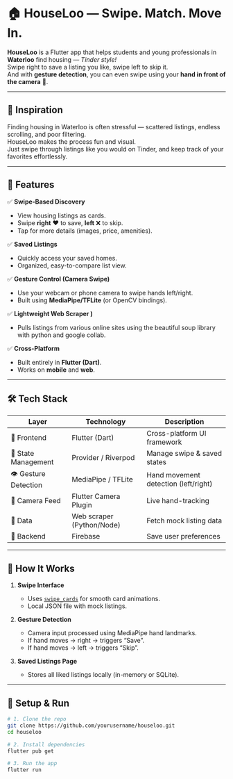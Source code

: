 # 🏠 HouseLoo — Swipe. Match. Move In.

**HouseLoo** is a Flutter app that helps students and young professionals in **Waterloo** find housing — *Tinder style!*  
Swipe right to save a listing you like, swipe left to skip it.  
And with **gesture detection**, you can even swipe using your **hand in front of the camera** 👋.

---

## 🚀 Inspiration

Finding housing in Waterloo is often stressful — scattered listings, endless scrolling, and poor filtering.  
HouseLoo makes the process fun and visual.  
Just swipe through listings like you would on Tinder, and keep track of your favorites effortlessly.

---

## 🧩 Features

✅ **Swipe-Based Discovery**
- View housing listings as cards.
- Swipe **right** ❤️ to save, **left** ❌ to skip.
- Tap for more details (images, price, amenities).

✅ **Saved Listings**
- Quickly access your saved homes.
- Organized, easy-to-compare list view.

✅ **Gesture Control (Camera Swipe)**
- Use your webcam or phone camera to swipe hands left/right.
- Built using **MediaPipe/TFLite** (or OpenCV bindings).

✅ **Lightweight Web Scraper )**
- Pulls listings from various online sites using the beautiful soup library with python and google collab. 

✅ **Cross-Platform**
- Built entirely in **Flutter (Dart)**.
- Works on **mobile** and **web**.

---

## 🛠️ Tech Stack

| Layer | Technology | Description |
|-------|-------------|-------------|
| 💙 Frontend | Flutter (Dart) | Cross-platform UI framework |
| 🔄 State Management | Provider / Riverpod | Manage swipe & saved states |
| 👁️ Gesture Detection | MediaPipe / TFLite | Hand movement detection (left/right) |
| 📸 Camera Feed | Flutter Camera Plugin | Live hand-tracking |
| 🧠 Data | Web scraper (Python/Node) | Fetch mock listing data |
| 🧱 Backend | Firebase | Save user preferences |

---

## 🧠 How It Works

1. **Swipe Interface**
   - Uses [`swipe_cards`](https://pub.dev/packages/swipe_cards) for smooth card animations.
   - Local JSON file with mock listings.

2. **Gesture Detection**
   - Camera input processed using MediaPipe hand landmarks.
   - If hand moves → right → triggers “Save”.
   - If hand moves → left → triggers “Skip”.

3. **Saved Listings Page**
   - Stores all liked listings locally (in-memory or SQLite).

---

## 🧪 Setup & Run

```bash
# 1. Clone the repo
git clone https://github.com/yourusername/houseloo.git
cd houseloo

# 2. Install dependencies
flutter pub get

# 3. Run the app
flutter run

